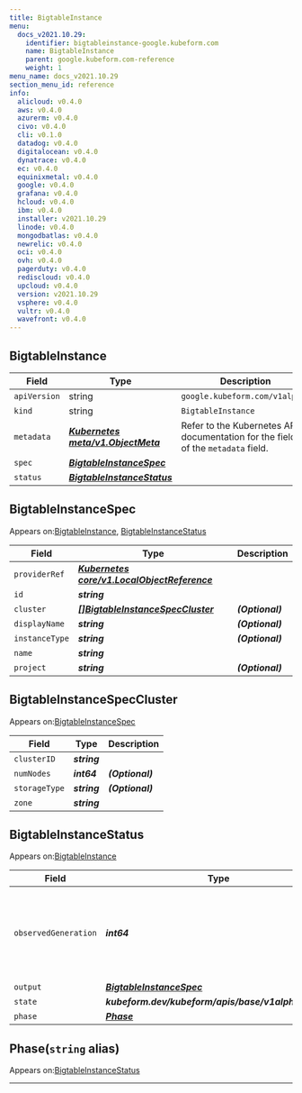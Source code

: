 ```yaml
---
title: BigtableInstance
menu:
  docs_v2021.10.29:
    identifier: bigtableinstance-google.kubeform.com
    name: BigtableInstance
    parent: google.kubeform.com-reference
    weight: 1
menu_name: docs_v2021.10.29
section_menu_id: reference
info:
  alicloud: v0.4.0
  aws: v0.4.0
  azurerm: v0.4.0
  civo: v0.4.0
  cli: v0.1.0
  datadog: v0.4.0
  digitalocean: v0.4.0
  dynatrace: v0.4.0
  ec: v0.4.0
  equinixmetal: v0.4.0
  google: v0.4.0
  grafana: v0.4.0
  hcloud: v0.4.0
  ibm: v0.4.0
  installer: v2021.10.29
  linode: v0.4.0
  mongodbatlas: v0.4.0
  newrelic: v0.4.0
  oci: v0.4.0
  ovh: v0.4.0
  pagerduty: v0.4.0
  rediscloud: v0.4.0
  upcloud: v0.4.0
  version: v2021.10.29
  vsphere: v0.4.0
  vultr: v0.4.0
  wavefront: v0.4.0
---
```


## BigtableInstance
| Field | Type | Description |
| ------ | ----- | ----------- |
| `apiVersion` | string | `google.kubeform.com/v1alpha1` |
|    `kind` | string | `BigtableInstance` |
| `metadata` | ***[Kubernetes meta/v1.ObjectMeta](https://v1-18.docs.kubernetes.io/docs/reference/generated/kubernetes-api/v1.18/#objectmeta-v1-meta)***|Refer to the Kubernetes API documentation for the fields of the `metadata` field.|
| `spec` | ***[BigtableInstanceSpec](#bigtableinstancespec)***||
| `status` | ***[BigtableInstanceStatus](#bigtableinstancestatus)***||
## BigtableInstanceSpec

Appears on:[BigtableInstance](#bigtableinstance), [BigtableInstanceStatus](#bigtableinstancestatus)

| Field | Type | Description |
| ------ | ----- | ----------- |
| `providerRef` | ***[Kubernetes core/v1.LocalObjectReference](https://v1-18.docs.kubernetes.io/docs/reference/generated/kubernetes-api/v1.18/#localobjectreference-v1-core)***||
| `id` | ***string***||
| `cluster` | ***[[]BigtableInstanceSpecCluster](#bigtableinstancespeccluster)***| ***(Optional)*** |
| `displayName` | ***string***| ***(Optional)*** |
| `instanceType` | ***string***| ***(Optional)*** |
| `name` | ***string***||
| `project` | ***string***| ***(Optional)*** |
## BigtableInstanceSpecCluster

Appears on:[BigtableInstanceSpec](#bigtableinstancespec)

| Field | Type | Description |
| ------ | ----- | ----------- |
| `clusterID` | ***string***||
| `numNodes` | ***int64***| ***(Optional)*** |
| `storageType` | ***string***| ***(Optional)*** |
| `zone` | ***string***||
## BigtableInstanceStatus

Appears on:[BigtableInstance](#bigtableinstance)

| Field | Type | Description |
| ------ | ----- | ----------- |
| `observedGeneration` | ***int64***| ***(Optional)*** Resource generation, which is updated on mutation by the API Server.|
| `output` | ***[BigtableInstanceSpec](#bigtableinstancespec)***| ***(Optional)*** |
| `state` | ***kubeform.dev/kubeform/apis/base/v1alpha1.State***| ***(Optional)*** |
| `phase` | ***[Phase](#phase)***| ***(Optional)*** |
## Phase(`string` alias)

Appears on:[BigtableInstanceStatus](#bigtableinstancestatus)

---
